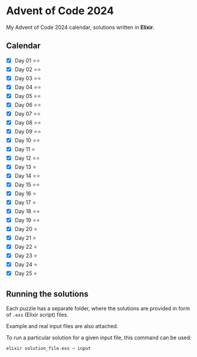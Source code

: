# Advent of Code 2024

My Advent of Code 2024 calendar, solutions written in **Elixir**.

## Calendar

- [x] Day 01 ⭐⭐
- [x] Day 02 ⭐⭐
- [x] Day 03 ⭐⭐
- [x] Day 04 ⭐⭐
- [x] Day 05 ⭐⭐
- [x] Day 06 ⭐⭐
- [x] Day 07 ⭐⭐
- [x] Day 08 ⭐⭐
- [x] Day 09 ⭐⭐
- [x] Day 10 ⭐⭐
- [x] Day 11 ⭐
- [x] Day 12 ⭐⭐
- [x] Day 13 ⭐
- [x] Day 14 ⭐⭐
- [x] Day 15 ⭐⭐
- [x] Day 16 ⭐
- [x] Day 17 ⭐
- [x] Day 18 ⭐⭐
- [x] Day 19 ⭐⭐
- [x] Day 20 ⭐
- [x] Day 21 ⭐
- [x] Day 22 ⭐
- [x] Day 23 ⭐
- [x] Day 24 ⭐
- [x] Day 25 ⭐

## Running the solutions

Each puzzle has a separate folder, where the solutions are provided in form of `.exs` (Elixir script) files.

Example and real input files are also attached.

To run a particular solution for a given input file, this command can be used:

```bash
elixir solution_file.exs < input
```
